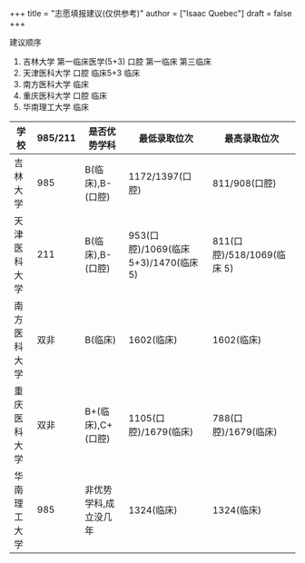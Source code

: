 +++
title = "志愿填报建议(仅供参考)"
author = ["Isaac Quebec"]
draft = false
+++

建议顺序

1.  吉林大学 第一临床医学(5+3) 口腔 第一临床 第三临床
2.  天津医科大学 口腔 临床5+3 临床
3.  南方医科大学 临床
4.  重庆医科大学 口腔 临床
5.  华南理工大学 临床

| 学校   | 985/211 | 是否优势学科  | 最低录取位次                    | 最高录取位次           |
|------|---------|---------|---------------------------|------------------|
| 吉林大学 | 985     | B(临床),B-(口腔) | 1172/1397(口腔)                 | 811/908(口腔)          |
| 天津医科大学 | 211     | B(临床),B-(口腔) | 953(口腔)/1069(临床 5+3)/1470(临床 5) | 811(口腔)/518/1069(临床 5) |
| 南方医科大学 | 双非    | B(临床)       | 1602(临床)                      | 1602(临床)             |
| 重庆医科大学 | 双非    | B+(临床),C+(口腔) | 1105(口腔)/1679(临床)           | 788(口腔)/1679(临床)   |
| 华南理工大学 | 985     | 非优势学科,成立没几年 | 1324(临床)                      | 1324(临床)             |
